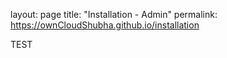 layout: page
title: "Installation - Admin"
permalink: https://ownCloudShubha.github.io/installation

TEST
